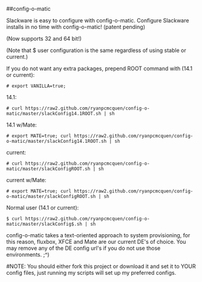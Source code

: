 ##config-o-matic

Slackware is easy to configure with config-o-matic.
Configure Slackware installs in no time with config-o-matic! (patent pending)

(Now supports 32 and 64 bit!)

(Note that $ user configuration is the same regardless of using stable or current.)

If you do not want any extra packages, prepend ROOT command with (14.1 or current):

    # export VANILLA=true;

14.1:

    # curl https://raw2.github.com/ryanpcmcquen/config-o-matic/master/slackConfig14.1ROOT.sh | sh

14.1 w/Mate:

    # export MATE=true; curl https://raw2.github.com/ryanpcmcquen/config-o-matic/master/slackConfig14.1ROOT.sh | sh

current:

    # curl https://raw2.github.com/ryanpcmcquen/config-o-matic/master/slackConfigROOT.sh | sh

current w/Mate:

    # export MATE=true; curl https://raw2.github.com/ryanpcmcquen/config-o-matic/master/slackConfigROOT.sh | sh

Normal user (14.1 or current):

    $ curl https://raw2.github.com/ryanpcmcquen/config-o-matic/master/slackConfig$.sh | sh


config-o-matic takes a text-oriented approach to system provisioning, for this reason, fluxbox, XFCE and Mate are our current DE's of choice. You may remove any of the DE config url's if you do not use those environments.  ;^)

#NOTE:
You should either fork this project or download it and set it to YOUR config files, just running my scripts will set up my preferred configs.

